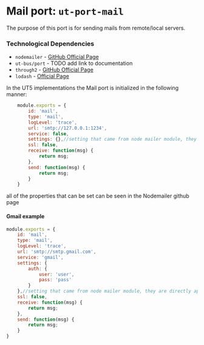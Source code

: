 # **Mail port:** `ut-port-mail` #
The purpose of this port is for sending mails from remote/local servers.

### **Technological Dependencies** ###

 - `nodemailer` - [GitHub Official Page](https://github.com/andris9/Nodemailer)
 - `ut-bus/port` - TODO add link to documentation
 - `through2` - [GitHub Official Page](https://github.com/rvagg/through2)
 - `lodash` - [Official Page](https://lodash.com/)

In the UT5 implementations the Mail port is initialized in the following manner:

```javascript
    module.exports = {
        id: 'mail',
        type: 'mail',
        logLevel: 'trace',
        url: 'smtp://127.0.0.1:1234',
        service: false,
        settings: {},//setting that came from node mailer module, they are directly applied
        ssl: false,
        receive: function(msg) {
            return msg;
        },
        send: function(msg) {
            return msg;
        }
    }
```

all of the properties that can be set can be seen in the Nodemailer github page

#### **Gmail example** ####

```javascript
module.exports = {
    id: 'mail',
    type: 'mail',
    logLevel: 'trace',
    url: 'smtp://smtp.gmail.com',
    service: 'gmail',
    settings: {
        auth: {
            user: 'user',
            pass: 'pass'
        }
    },//setting that came from node mailer module, they are directly applied
    ssl: false,
    receive: function(msg) {
        return msg;
    },
    send: function(msg) {
        return msg;
    }
}
```
